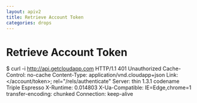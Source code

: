 ```yaml
---
layout: apiv2
title: Retrieve Account Token
categories: drops
---
```


# Retrieve Account Token

$ curl -i http://api.getcloudapp.com
HTTP/1.1 401 Unauthorized
Cache-Control: no-cache
Content-Type: application/vnd.cloudapp+json
Link: </account/token>; rel="/rels/authenticate"
Server: thin 1.3.1 codename Triple Espresso
X-Runtime: 0.014803
X-Ua-Compatible: IE=Edge,chrome=1
transfer-encoding: chunked
Connection: keep-alive
